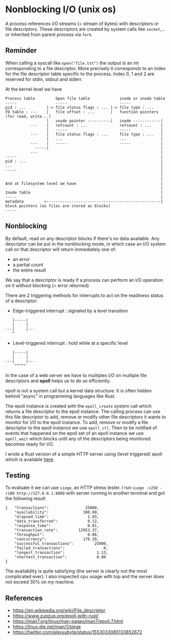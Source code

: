 # Nonblocking I/O (unix os)

A process references I/O streams (= stream of bytes) with descriptors or file descriptors.
These descriptors are created by system calls like ```socket```,... or inherited from parent process via ```fork```.

## Reminder
When calling a syscall like ```open("file.txt")``` the output is an int corresponding to a file descriptor. More precisely it corresponds to an index for the file descriptor table specific to the process. 
Index 0, 1 and 2 are reserved for stdin, stdout and stderr.

At the kernel level we have
```
Process table         Open file table             inode or vnode table       
-----                 -----                       -----
pid : ...         |-> file status flags : ... |-> file type : ...
FD table : ---    |   file offset : ...       |   function pointers (for read, write...)
                  |   vnode pointer ----------|   inode ------------|
           ---    |   refcount : ...              refcount : ...    |
                  |   -----                       -----             |
           ---    |   file status flags : ...     file type : ...   |
                  |   ...                         ...               |
           ---    |   -----                       -----             |
             -----|                                                 |
           ---                                                      |
-----                                                               |
pid : ...                                                           |
...                                                                 |
-----                                                               |
                                                                    |
                                                                    |
And at filesystem level we have                                     |
                                                                    |
Inode table                                                         |
-----                                                               |
metadata         <--------------------------------------------------|
block pointers (as files are stored as blocks)
-----
```
## Nonblocking

By default, read on any descriptor blocks if there's no data available. Any descriptor can be put in the nonblocking mode, in which case an I/O system call on that descriptor will return immediately one of:
* an error
* a partial count
* the entire result

We say that a descriptor is ready if a process can perform an I/O operation on it without blocking (= error returned)

There are 2 triggering methods for interrupts to act on the readiness status of a descriptor:
* Edge-triggered interrupt : signaled by a level transition
```
   |-----|
   |     |
---|     |---
   ^
```
* Level-triggered interrupt : hold while at a specific level
```
   |-----|
   |     |
---|     |---
    ^^^^^
```

In the case of a web server we have to multiplex I/O on multiple file descriptors and **epoll** helps us to do so efficiently.

epoll is not a system call but a kernel data structure. It is often hidden behind "async" in programming languages like Rust.

The epoll instance is created with the ```epoll_create``` system call which returns a file descriptor to the epoll instance. The calling process can use this file descriptor to add, remove or modify other file descriptors it wants to monitor for I/O  to the epoll instance.
To add, remove or modify a file descriptor to the epoll instance we use ```epoll_ctl```. Then to be notified of events that happened on the epoll set of an epoll instance we use ```epoll_wait``` which blocks until any of the descriptors being monitored becomes ready for I/O.

I wrote a Rust version of a simple HTTP server using (level triggered) epoll which is available [here](https://github.com/TC5027/rust_stuff/tree/master/epoll_server).

## Testing

To evaluate it we can use ```siege```, an HTTP stress tester.
I run ```siege -c250 -r100 http://127.0.0.1:8000``` with server running in another terminal and got the following result
```
{	"transactions":			       25000,
	"availability":			      100.00,
	"elapsed_time":			        1.93,
	"data_transferred":		        0.12,
	"response_time":		        0.01,
	"transaction_rate":		    12953.37,
	"throughput":			        0.06,
	"concurrency":			      176.39,
	"successful_transactions":	       25000,
	"failed_transactions":		           0,
	"longest_transaction":		        1.13,
	"shortest_transaction":		        0.00
}
```
The availability is quite satisfying (the server is clearly not the most complicated ever). I also inspected cpu usage with top and the server does not exceed 30% on my machine.

## References 
* https://en.wikipedia.org/wiki/File_descriptor
* https://www.zupzup.org/epoll-with-rust/
* https://man7.org/linux/man-pages/man7/epoll.7.html
* https://linux.die.net/man/1/siege
* https://twitter.com/alexxubyte/status/1553033085133852672

